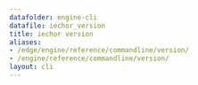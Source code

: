 ```yaml
---
datafolder: engine-cli
datafile: iechor_version
title: iechor version
aliases:
- /edge/engine/reference/commandline/version/
- /engine/reference/commandline/version/
layout: cli
---
```


<!--
This page is automatically generated from iEchor's source code. If you want to
suggest a change to the text that appears here, open a ticket or pull request
in the source repository on GitHub:

https://github.com/iechor/cli
-->
